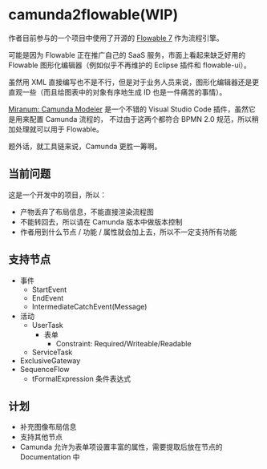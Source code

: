 # camunda2flowable(WIP)

作者目前参与的一个项目中使用了开源的 [Flowable 7](https://www.flowable.com/open-source/docs/) 作为流程引擎。

可能是因为 Flowable 正在推广自己的 SaaS 服务，市面上看起来缺乏好用的 Flowable 图形化编辑器（例如似乎不再维护的 Eclipse 插件和 flowable-ui）。

虽然用 XML 直接编写也不是不行，但是对于业务人员来说，图形化编辑器还是更直观一些（而且给图表中的对象有序地生成 ID 也是一件痛苦的事情）。

[Miranum: Camunda Modeler](https://marketplace.visualstudio.com/items?itemName=miragon-gmbh.vs-code-bpmn-modeler)
是一个不错的 Visual Studio Code 插件，虽然它是用来配置 Camunda 流程的，
不过由于这两个都符合 BPMN 2.0 规范，所以稍加处理就可以用于 Flowable。

题外话，就工具链来说，Camunda 更胜一筹啊。

## 当前问题

这是一个开发中的项目，所以：

- 产物丢弃了布局信息，不能直接渲染流程图
- 不能转回去，所以请在 Camunda 版本中做版本控制
- 作者用到什么节点 / 功能 / 属性就会加上去，所以不一定支持所有功能

## 支持节点

- 事件
  - StartEvent
  - EndEvent
  - IntermediateCatchEvent(Message)
- 活动
  - UserTask
    - 表单
      - Constraint: Required/Writeable/Readable
  - ServiceTask
- ExclusiveGateway
- SequenceFlow
  - tFormalExpression 条件表达式

## 计划

- 补充图像布局信息
- 支持其他节点
- Camunda 允许为表单项设置丰富的属性，需要提取后放在节点的 Documentation 中